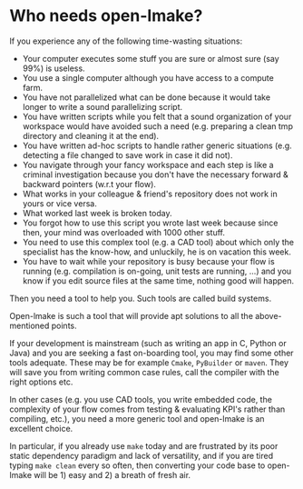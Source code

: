 <!-- This file is part of the open-lmake distribution (git@github.com:cesar-douady/open-lmake.git)-->
<!-- Copyright (c) 2023-2025 Doliam-->
<!-- This program is free software: you can redistribute/modify under the terms of the GPL-v3 (https://www.gnu.org/licenses/gpl-3.0.html).-->
<!-- This program is distributed WITHOUT ANY WARRANTY, without even the implied warranty of MERCHANTABILITY or FITNESS FOR A PARTICULAR PURPOSE.-->
<!-- Why open-lmake-->

# Who needs open-lmake?

If you experience any of the following time-wasting situations:

- Your computer executes some stuff you are sure or almost sure (say 99%) is useless.
- You use a single computer although you have access to a compute farm.
- You have not parallelized what can be done because it would take longer to write a sound parallelizing script.
- You have written scripts while you felt that a sound organization of your workspace would have avoided such a need (e.g. preparing a clean tmp directory and cleaning it at the end).
- You have written ad-hoc scripts to handle rather generic situations (e.g. detecting a file changed to save work in case it did not).
- You navigate through your fancy workspace and each step is like a criminal investigation because you don't have the necessary forward & backward pointers (w.r.t your flow).
- What works in your colleague & friend's repository does not work in yours or vice versa.
- What worked last week is broken today.
- You forgot how to use this script you wrote last week because since then, your mind was overloaded with 1000 other stuff.
- You need to use this complex tool (e.g. a CAD tool) about which only the specialist has the know-how, and unluckily, he is on vacation this week.
- You have to wait while your repository is busy because your flow is running (e.g. compilation is on-going, unit tests are running, ...)
  and you know if you edit source files at the same time, nothing good will happen.

Then you need a tool to help you.
Such tools are called build systems.

Open-lmake is such a tool that will provide apt solutions to all the above-mentioned points.

If your development is mainstream (such as writing an app in C, Python or Java) and you are seeking a fast on-boarding tool, you may find some other tools adequate.
These may be for example `Cmake`, `PyBuilder` or `maven`. They will save you from writing common case rules, call the compiler with the right options etc.

In other cases (e.g. you use CAD tools, you write embedded code, the complexity of your flow comes from testing & evaluating KPI's rather than compiling, etc.),
you need a more generic tool and open-lmake is an excellent choice.

In particular, if you already use `make` today and are frustrated by its poor static dependency paradigm and lack of versatility, and if you are tired typing `make clean` every so often,
then converting your code base to open-lmake will be 1) easy and 2) a breath of fresh air.

